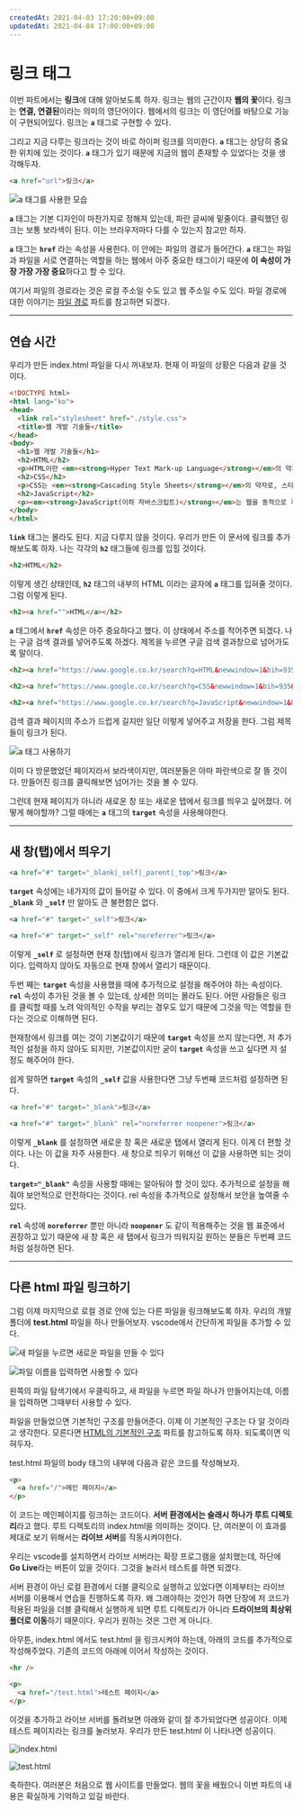 ```yaml
---
createdAt: 2021-04-03 17:20:00+09:00
updatedAt: 2021-04-04 17:00:00+09:00
---
```


# 링크 태그
이번 파트에서는 **링크**에 대해 알아보도록 하자. 링크는 웹의 근간이자 **웹의 꽃**이다. 링크는 **연결, 연결된**이라는 의미의 영단어이다. 웹에서의 링크는 이 영단어를 바탕으로 기능이 구현되어있다. 링크는 **`a`** 태그로 구현할 수 있다.

그리고 지금 다루는 링크라는 것이 바로 하이퍼 링크를 의미한다. **`a`** 태그는 상당히 중요한 위치에 있는 것이다. **`a`** 태그가 있기 때문에 지금의 웹이 존재할 수 있었다는 것을 생각해두자.

```html
<a href="url">링크</a>
```

![a 태그를 사용한 모습](https://i.postimg.cc/4469DmD2/K-20210404-043742.png)

**`a`** 태그는 기본 디자인이 마찬가지로 정해져 있는데, 파란 글씨에 밑줄이다. 클릭했던 링크는 보통 보라색이 된다. 이는 브라우저마다 다를 수 있는지 참고만 하자.

**`a`** 태그는 **`href`** 라는 속성을 사용한다. 이 안에는 파일의 경로가 들어간다. **`a`** 태그는 파일과 파일을 서로 연결하는 역할을 하는 웹에서 아주 중요한 태그이기 때문에 **이 속성이 가장 가장 가장 중요**하다고 할 수 있다.

여기서 파일의 경로라는 것은 로컬 주소일 수도 있고 웹 주소일 수도 있다. 파일 경로에 대한 이야기는 [파일 경로](./10-file-path.md) 파트를 참고하면 되겠다.

---

## 연습 시간
우리가 만든 index.html 파일을 다시 꺼내보자. 현재 이 파일의 상황은 다음과 같을 것이다.

```html
<!DOCTYPE html>
<html lang="ko">
<head>
  <link rel="stylesheet" href="./style.css">
  <title>웹 개발 기술들</title>
</head>
<body>
  <h1>웹 개발 기술들</h1>
  <h2>HTML</h2>
  <p>HTML이란 <em><strong>Hyper Text Mark-up Language</strong></em>의 약자로 마크업 언어를 말한다. 마크업 언어는 웹의 뼈대를 구성하는 언어라고 이해하면 되겠다. 웹을 구성하는 세가지 요소중 가장 중요한 요소이다.</p>
  <h2>CSS</h2>
  <p>CSS는 <em><strong>Cascading Style Sheets</strong></em>의 약자로, 스타일을 입히기 위한 언어이다. 디자인을 맡고 있다.</p>
  <h2>JavaScript</h2>
  <p><em><strong>JavaScript(이하 자바스크립트)</strong></em>는 웹을 동적으로 제어하기 위한 프로그래밍 언어 혹은 스크립트 언어이다. HTML과 CSS를 전부 조정할 수 있다.</p>
</body>
</html>
```

**`link`** 태그는 몰라도 된다. 지금 다루지 않을 것이다. 우리가 만든 이 문서에 링크를 추가해보도록 하자. 나는 각각의 **`h2`** 태그들에 링크를 입힐 것이다.

```html
<h2>HTML</h2>
```

이렇게 생긴 상태인데, **`h2`** 태그의 내부의 HTML 이라는 글자에 **`a`** 태그를 입혀줄 것이다. 그럼 이렇게 된다.

```html
<h2><a href="">HTML</a></h2>
```

**`a`** 태그에서 **`href`** 속성은 아주 중요하다고 했다. 이 상태에서 주소를 적어주면 되겠다. 나는 구글 검색 결과를 넣어주도록 하겠다. 제목을 누르면 구글 검색 결과창으로 넘어가도록 말이다.

```html
<h2><a href="https://www.google.co.kr/search?q=HTML&newwindow=1&bih=935&biw=1870&hl=ko&sxsrf=ALeKk01U7gGj3gCKsnPlnaGaXn1wVl_bgw%3A1617515174339&ei=plJpYPuhFOuQr7wP2Ymk4AE&oq=HTML&gs_lcp=Cgdnd3Mtd2l6EAMyBAgjECcyBAgjECcyBAgjECcyBwgAELEDEEMyBQgAELEDMgUIABCxAzIFCAAQsQMyAggAMgIIADICCAA6CAgAELEDEIMBOgQIABADOgcIIxDqAhAnUO0IWLUbYJ0eaARwAHgAgAGUAYgB-AeSAQMwLjmYAQCgAQGqAQdnd3Mtd2l6sAEKwAEB&sclient=gws-wiz&ved=0ahUKEwj7jIrL8ePvAhVryIsBHdkECRwQ4dUDCA0&uact=5">HTML</a></h2>
```

```html
<h2><a href="https://www.google.co.kr/search?q=CSS&newwindow=1&bih=935&biw=1870&hl=ko&sxsrf=ALeKk010qomzi4Y72vc9Jhg9lGdTRFFHMw%3A1617515178937&ei=qlJpYK_QOOiVr7wPocqqgAg&oq=CSS&gs_lcp=Cgdnd3Mtd2l6EAMyBAgjECcyBAgjECcyBwgAELEDEEMyBAgAEEMyBAgAEEMyBAgAEEMyBAgAEEMyBAgAEEMyBAgAEEMyBAgAEEM6BQgAELEDUPppWNJsYMJvaABwAngAgAH8AYgB-wSSAQUwLjMuMZgBAKABAaoBB2d3cy13aXrAAQE&sclient=gws-wiz&ved=0ahUKEwivzaLN8ePvAhXoyosBHSGlCoAQ4dUDCA0&uact=5">CSS</a></h2>
```

```html
<h2><a href="https://www.google.co.kr/search?q=JavaScript&newwindow=1&bih=935&biw=1870&hl=ko&sxsrf=ALeKk02wervRU39b323dnlIASjdru4dRLQ%3A1617515194037&ei=ulJpYLvnAaSmmAXnjrvYAw&oq=JavaScript&gs_lcp=Cgdnd3Mtd2l6EAMyBAgjECcyBAgjECcyBAgjECcyBwgAELEDEEMyBAgAEEMyBwgAEIcCEBQyBAgAEEMyBAgAEEMyBAgAEEMyBwgAELEDEEM6BggjECcQEzoFCAAQsQM6CAgAELEDEIMBUNZyWOaJAWCejAFoAXACeACAAbUBiAHXCpIBBDAuMTKYAQCgAQGqAQdnd3Mtd2l6wAEB&sclient=gws-wiz&ved=0ahUKEwi7rLzU8ePvAhUkE6YKHWfHDjsQ4dUDCA0&uact=5">JavaScript</a></h2>
```

검색 결과 페이지의 주소가 드럽게 길지만 일단 이렇게 넣어주고 저장을 한다. 그럼 제목들이 링크가 된다.

![a 태그 사용하기](https://i.postimg.cc/65rZhPhP/K-20210404-144724.png)

이미 다 방문했었던 페이지라서 보라색이지만, 여러분들은 아마 파란색으로 잘 뜰 것이다. 만들어진 링크를 클릭해보면 넘어가는 것을 볼 수 있다.

그런데 현재 페이지가 아니라 새로운 창 또는 새로운 탭에서 링크를 띄우고 싶어졌다. 어떻게 해야할까? 그럴 때에는 **`a`** 태그의 **`target`** 속성을 사용해야한다.

---

## 새 창(탭)에서 띄우기
```html
<a href="#" target="_blank|_self|_parent|_top">링크</a>
```

**`target`** 속성에는 네가지의 값이 들어갈 수 있다. 이 중에서 크게 두가지만 알아도 된다. **`_blank`** 와 **`_self`** 만 알아도 큰 불편함은 없다.

```html
<a href="#" target="_self">링크</a>
```

```html
<a href="#" target="_self" rel="noreferrer">링크</a>
```

이렇게 **`_self`** 로 설정하면 현재 창(탭)에서 링크가 열리게 된다. 그런데 이 값은 기본값이다. 입력하지 않아도 자동으로 현재 창에서 열리기 때문이다.

두번 째는 **`target`** 속성을 사용했을 때에 추가적으로 설정을 해주어야 하는 속성이다. **`rel`** 속성이 추가된 것을 볼 수 있는데, 상세한 의미는 몰라도 된다. 어떤 사람들은 링크를 클릭할 때를 노려 악의적인 수작을 부리는 경우도 있기 때문에 그것을 막는 역할을 한다는 것으로 이해하면 된다.

현재창에서 링크를 여는 것이 기본값이기 때문에 **`target`** 속성을 쓰지 않는다면, 저 추가적인 설정을 하지 않아도 되지만, 기본값이지만 굳이 **`target`** 속성을 쓰고 싶다면 저 설정도 해주어야 한다.

쉽게 말하면 **`target`** 속성의 **`_self`** 값을 사용한다면 그냥 두번째 코드처럼 설정하면 된다.

```html
<a href="#" target="_blank">링크</a>
```

```html
<a href="#" target="_blank" rel="noreferrer noopener">링크</a>
```

이렇게 **`_blank`** 를 설정하면 새로운 창 혹은 새로운 탭에서 열리게 된다. 이게 더 편할 것이다. 나는 이 값을 자주 사용한다. 새 창으로 띄우기 위해선 이 값을 사용하면 되는 것이다.

**`target="_blank"`** 속성을 사용할 때에는 알아둬야 할 것이 있다. 추가적으로 설정을 해줘야 보안적으로 안전하다는 것이다. rel 속성을 추가적으로 설정해서 보안을 높여줄 수 있다.

**`rel`** 속성에 **`noreferrer`** 뿐만 아니라 **`noopener`** 도 같이 적용해주는 것을 웹 표준에서 권장하고 있기 때문에 새 창 혹은 새 탭에서 링크가 띄워지길 원하는 분들은 두번째 코드처럼 설정하면 된다.

---

## 다른 html 파일 링크하기
그럼 이제 마지막으로 로컬 경로 안에 있는 다른 파일을 링크해보도록 하자. 우리의 개발 폴더에 **test.html** 파일을 하나 만들어보자. vscode에서 간단하게 파일을 추가할 수 있다.

![새 파일을 누르면 새로운 파일을 만들 수 있다](https://i.postimg.cc/VvxVckZm/K-20210404-151633.png)

![파일 이름을 입력하면 사용할 수 있다](https://i.postimg.cc/SRCwR9MJ/K-20210404-151518.png)

왼쪽의 파일 탐색기에서 우클릭하고, 새 파일을 누르면 파일 하나가 만들어지는데, 이름을 입력하면 그때부터 사용할 수 있다.

파일을 만들었으면 기본적인 구조를 만들어준다. 이제 이 기본적인 구조는 다 알 것이라고 생각한다. 모른다면 [HTML의 기본적인 구조](./4-html-default.md) 파트를 참고하도록 하자. 되도록이면 익혀두자.

test.html 파일의 body 태그의 내부에 다음과 같은 코드를 작성해보자.

```html
<p>
  <a href="/">메인 페이지</a>
</p>
```

이 코드는 메인페이지를 링크하는 코드이다. **서버 환경에서는 슬래시 하나가 루트 디렉토리**라고 했다. 루트 디렉토리의 index.html을 의미하는 것이다. 단, 여러분이 이 효과를 제대로 보기 위해서는 **라이브 서버**를 작동시켜야한다.

우리는 vscode를 설치하면서 라이브 서버라는 확장 프로그램을 설치했는데, 하단에 **Go Live**라는 버튼이 있을 것이다. 그것을 눌러서 테스트를 하면 되겠다.

서버 환경이 아닌 로컬 환경에서 더블 클릭으로 실행하고 있었다면 이제부터는 라이브 서버를 이용해서 연습을 진행하도록 하자. 왜 그래야하는 것인가 하면 단장에 저 코드가 적용된 파일을 더블 클릭해서 실행하게 되면 루트 디렉토리가 아니라 **드라이브의 최상위 폴더로 이동**하기 때문이다. 우리가 원하는 것은 그런 게 아니다.

아무튼, index.html 에서도 test.html 을 링크시켜야 하는데, 아래의 코드를 추가적으로 작성해주었다. 기존의 코드의 아래에 이어서 작성하는 것이다.

```html
<hr />

<p>
  <a href="/test.html">테스트 페이지</a>
</p>
```

이것을 추가하고 라이브 서버를 돌려보면 아래와 같이 잘 추가되었다면 성공이다. 이제 테스트 페이지라는 링크를 눌러보자. 우리가 만든 test.html 이 나타나면 성공이다.

![index.html](https://i.postimg.cc/xqDVP2mp/K-20210404-165241.png)

![test.html](https://i.postimg.cc/52WFXQXL/K-20210404-165532.png)

축하한다. 여러분은 처음으로 웹 사이트를 만들었다. 웹의 꽃을 배웠으니 이번 파트의 내용은 확실하게 기억하고 있길 바란다.